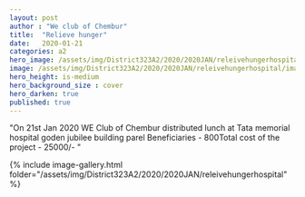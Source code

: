 ```yaml
---
layout: post
author : "We club of Chembur"
title:  "Relieve hunger"
date:   2020-01-21
categories: a2
hero_image: /assets/img/District323A2/2020/2020JAN/releivehungerhospital/image.png
image: /assets/img/District323A2/2020/2020JAN/releivehungerhospital/image(2).png
hero_height: is-medium
hero_background_size : cover
hero_darken: true
published: true
---
```


"On 21st Jan 2020 WE Club of Chembur distributed lunch at Tata memorial hospital goden jubilee building parel Beneficiaries - 800Total cost of the project  - 25000/-                                                                                                                                                                                                                                                                                                       "

{% include image-gallery.html folder="/assets/img/District323A2/2020/2020JAN/releivehungerhospital" %}